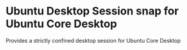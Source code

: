# Ubuntu Desktop Session snap for Ubuntu Core Desktop

Provides a strictly confined desktop session for Ubuntu Core Desktop
